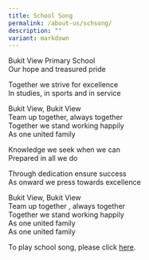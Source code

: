 ```yaml
---
title: School Song
permalink: /about-us/schsong/
description: ""
variant: markdown
---
```

Bukit View Primary School  
Our hope and treasured pride

Together we strive for excellence  
In studies, in sports and in service

Bukit View, Bukit View  
Team up together, always together  
Together we stand working happily  
As one united family

Knowledge we seek when we can  
Prepared in all we do

Through dedication ensure success  
As onward we press towards excellence

Bukit View, Bukit View  
Team up together , always together  
Together we stand working happily  
As one united family   
As one united family

To play school song, please click [here](https://drive.google.com/file/d/1NBGfSh4PZ4GKa5epwnOl4Um6p0spSogd/preview).
